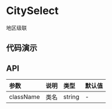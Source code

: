 # CitySelect

地区级联

## 代码演示

## API
|参数|说明|类型|默认值|
|:---|:-----|:----|:------|
|className|类名|string|-|